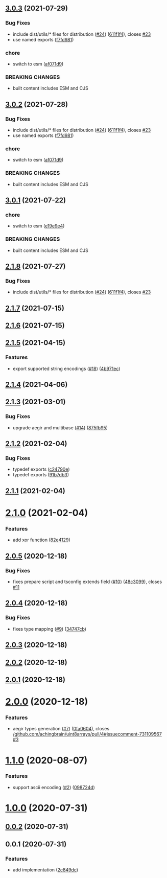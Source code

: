 ## [3.0.3](https://github.com/achingbrain/uint8arrays/compare/v2.1.7...v3.0.3) (2021-07-29)


### Bug Fixes

* include dist/utils/* files for distribution ([#24](https://github.com/achingbrain/uint8arrays/issues/24)) ([611f1f4](https://github.com/achingbrain/uint8arrays/commit/611f1f4d39604ffb1884bc611c28d971e0e69a77)), closes [#23](https://github.com/achingbrain/uint8arrays/issues/23)
* use named exports ([f7fd981](https://github.com/achingbrain/uint8arrays/commit/f7fd98150c3eb82a671d3054928957eaca0cee87))


### chore

* switch to esm ([af071d9](https://github.com/achingbrain/uint8arrays/commit/af071d9eee49a0e11e101d73f0347b8fb08f54a0))


### BREAKING CHANGES

* built content includes ESM and CJS



## [3.0.2](https://github.com/achingbrain/uint8arrays/compare/v2.1.7...v3.0.2) (2021-07-28)


### Bug Fixes

* include dist/utils/* files for distribution ([#24](https://github.com/achingbrain/uint8arrays/issues/24)) ([611f1f4](https://github.com/achingbrain/uint8arrays/commit/611f1f4d39604ffb1884bc611c28d971e0e69a77)), closes [#23](https://github.com/achingbrain/uint8arrays/issues/23)
* use named exports ([f7fd981](https://github.com/achingbrain/uint8arrays/commit/f7fd98150c3eb82a671d3054928957eaca0cee87))


### chore

* switch to esm ([af071d9](https://github.com/achingbrain/uint8arrays/commit/af071d9eee49a0e11e101d73f0347b8fb08f54a0))


### BREAKING CHANGES

* built content includes ESM and CJS



## [3.0.1](https://github.com/achingbrain/uint8arrays/compare/v2.1.7...v3.0.1) (2021-07-22)


### chore

* switch to esm ([e19e9e4](https://github.com/achingbrain/uint8arrays/commit/e19e9e46b019823587d6edfaa5af95842d6af128))


### BREAKING CHANGES

* built content includes ESM and CJS



## [2.1.8](https://github.com/achingbrain/uint8arrays/compare/v2.1.7...v2.1.8) (2021-07-27)


### Bug Fixes

* include dist/utils/* files for distribution ([#24](https://github.com/achingbrain/uint8arrays/issues/24)) ([611f1f4](https://github.com/achingbrain/uint8arrays/commit/611f1f4d39604ffb1884bc611c28d971e0e69a77)), closes [#23](https://github.com/achingbrain/uint8arrays/issues/23)



## [2.1.7](https://github.com/achingbrain/uint8arrays/compare/v2.1.6...v2.1.7) (2021-07-15)



## [2.1.6](https://github.com/achingbrain/uint8arrays/compare/v2.1.5...v2.1.6) (2021-07-15)



## [2.1.5](https://github.com/achingbrain/uint8arrays/compare/v2.1.4...v2.1.5) (2021-04-15)


### Features

* export supported string encodings ([#18](https://github.com/achingbrain/uint8arrays/issues/18)) ([4b971ec](https://github.com/achingbrain/uint8arrays/commit/4b971ecd987b75fc90745866eebe4466e4c61a35))



## [2.1.4](https://github.com/achingbrain/uint8arrays/compare/v2.1.3...v2.1.4) (2021-04-06)



## [2.1.3](https://github.com/achingbrain/uint8arrays/compare/v2.1.2...v2.1.3) (2021-03-01)


### Bug Fixes

* upgrade aegir and multibase ([#14](https://github.com/achingbrain/uint8arrays/issues/14)) ([875fb95](https://github.com/achingbrain/uint8arrays/commit/875fb95d259adf02ff3a05912a04e74a45b93911))



## [2.1.2](https://github.com/achingbrain/uint8arrays/compare/v2.1.1...v2.1.2) (2021-02-04)


### Bug Fixes

* typedef exports ([c24790e](https://github.com/achingbrain/uint8arrays/commit/c24790ef52f665f85bacedf99420c47059c423c7))
* typedef exports ([91b7db3](https://github.com/achingbrain/uint8arrays/commit/91b7db3a20313df5b291c0c3182a2c8bdeccab68))



## [2.1.1](https://github.com/achingbrain/uint8arrays/compare/v2.1.0...v2.1.1) (2021-02-04)



# [2.1.0](https://github.com/achingbrain/uint8arrays/compare/v2.0.5...v2.1.0) (2021-02-04)


### Features

* add xor function ([82e4129](https://github.com/achingbrain/uint8arrays/commit/82e41296034e4890f4c7cf4dbd7a24693d03cb7f))



## [2.0.5](https://github.com/achingbrain/uint8arrays/compare/v2.0.4...v2.0.5) (2020-12-18)


### Bug Fixes

* fixes prepare script and tsconfig extends field ([#10](https://github.com/achingbrain/uint8arrays/issues/10)) ([48c3099](https://github.com/achingbrain/uint8arrays/commit/48c3099ec0f0ee32b58a789754534933a2ae05ce)), closes [#11](https://github.com/achingbrain/uint8arrays/issues/11)



## [2.0.4](https://github.com/achingbrain/uint8arrays/compare/v2.0.3...v2.0.4) (2020-12-18)


### Bug Fixes

* fixes type mapping ([#9](https://github.com/achingbrain/uint8arrays/issues/9)) ([34747cb](https://github.com/achingbrain/uint8arrays/commit/34747cb45a76425f6158d24c1e57b2504d9c5991))



## [2.0.3](https://github.com/achingbrain/uint8arrays/compare/v2.0.2...v2.0.3) (2020-12-18)



## [2.0.2](https://github.com/achingbrain/uint8arrays/compare/v2.0.1...v2.0.2) (2020-12-18)



## [2.0.1](https://github.com/achingbrain/uint8arrays/compare/v2.0.0...v2.0.1) (2020-12-18)



# [2.0.0](https://github.com/achingbrain/uint8arrays/compare/v1.1.0...v2.0.0) (2020-12-18)


### Features

* aegir types generation ([#7](https://github.com/achingbrain/uint8arrays/issues/7)) ([0fa0604](https://github.com/achingbrain/uint8arrays/commit/0fa0604cc713b768a62838da0b2625c9a6625941)), closes [/github.com/achingbrain/uint8arrays/pull/4#issuecomment-731109567](https://github.com//github.com/achingbrain/uint8arrays/pull/4/issues/issuecomment-731109567) [#3](https://github.com/achingbrain/uint8arrays/issues/3)



<a name="1.1.0"></a>
# [1.1.0](https://github.com/achingbrain/uint8arrays/compare/v1.0.0...v1.1.0) (2020-08-07)


### Features

* support ascii encoding ([#2](https://github.com/achingbrain/uint8arrays/issues/2)) ([098724d](https://github.com/achingbrain/uint8arrays/commit/098724d))



<a name="1.0.0"></a>
# [1.0.0](https://github.com/achingbrain/uint8arrays/compare/v0.0.2...v1.0.0) (2020-07-31)



<a name="0.0.2"></a>
## [0.0.2](https://github.com/achingbrain/uint8arrays/compare/v0.0.1...v0.0.2) (2020-07-31)



<a name="0.0.1"></a>
## 0.0.1 (2020-07-31)


### Features

* add implementation ([2c849dc](https://github.com/achingbrain/uint8arrays/commit/2c849dc))



